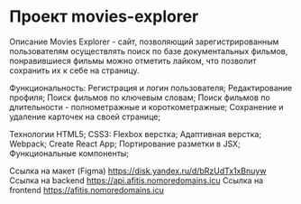 # Проект movies-explorer

Описание
Movies Explorer - сайт, позволяющий зарегистрированным пользователям осуществлять поиск по базе документальных фильмов, понравившиеся фильмы можно отметить лайком, что позволит сохранить их к себе на страницу.

Функциональность:
Регистрация и логин пользователя; Редактирование профиля; Поиск фильмов по ключевым словам; Поиск фильмов по длительности - полнометражные и короткометражные; Сохранение и удаление карточек на своей странице;

Технологии
HTML5; CSS3: Flexbox верстка; Адаптивная верстка; Webpack; Create React App; Портирование разметки в JSX; Функциональные компоненты;

Ссылка на макет (Figma) https://disk.yandex.ru/d/bRzUdTx1xBnuyw
Ссылка на backend https://api.afitis.nomoredomains.icu
Ccылка на frontend https://afitis.nomoredomains.icu
